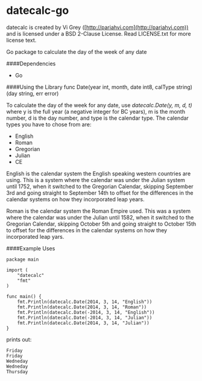 datecalc-go
========

datecalc is created by Vi Grey ([http://pariahvi.com](http://pariahvi.com)) and is licensed under a BSD 2-Clause License. Read LICENSE.txt for more license text.

Go package to calculate the day of the week of any date

####Dependencies
* Go

####Using the Library
func Date(year int, month, date int8, calType string) (day string, err error)

To calculate the day of the week for any date, use *datecalc.Date(y, m, d, t)* where y is the full year (a negative integer for BC years), m is the month number, d is the day number, and type is the calendar type.  The calendar types you have to chose from are:
* English
* Roman
* Gregorian
* Julian
* CE

English is the calendar system the English speaking western countries are using.  This is a system where the calendar was under the Julian system until 1752, when it switched to the Gregorian Calendar, skipping  September 3rd and going straight to September 14th to offset for the differences in the calendar systems on how they incorporated leap years.

Roman is the calendar system the Roman Empire used.  This was a system where the calendar was under the Julian until 1582, when it switched to the Gregorian Calendar, skipping October 5th and going straight to October 15th to offset for the differences in the calendar systems on how they incorporated leap yars.

####Example Uses
```
package main

import (
    "datecalc"
    "fmt"
)

func main() {
    fmt.Println(datecalc.Date(2014, 3, 14, "English"))
    fmt.Println(datecalc.Date(2014, 3, 14, "Roman"))
    fmt.Println(datecalc.Date(-2014, 3, 14, "English"))
    fmt.Println(datecalc.Date(-2014, 3, 14, "Julian"))
    fmt.Println(datecalc.Date(2014, 3, 14, "Julian"))
}
```
prints out:
```
Friday
Friday
Wedneday
Wedneday
Thursday
```
